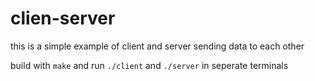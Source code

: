 # clien-server

this is a simple example of client and server sending data to each other

build with `make` and run `./client` and `./server` in seperate terminals
